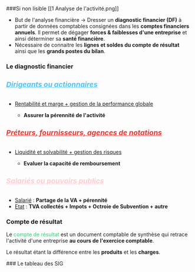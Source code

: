 ###Si non lisible [[1 Analyse de l'activité.png]]

<ul>
    <li>But de l'analyse financière  -&gt; Dresser un <strong>diagnostic financier (DF)</strong> à partir de données comptables consignées dans les <strong>comptes financiers annuels</strong>. Il permet de dégager <strong>forces &amp; faiblesses d'une entreprise</strong> et ainsi déterminer sa <strong>santé financière</strong>.</li>
    <li>Nécessaire de connaitre les <strong>lignes et soldes du compte de résultat</strong> ainsi que les <strong>grands postes du bilan</strong>.</li>
</ul>
<h3>Le diagnostic financier</h3>
<h5 style="color:#4fc3f7; font-size: 1.2rem;"><u>Dirigeants ou actionnaires</u></h5>
<ul>
    <li><u>Rentabilité et marge + gestion de la performance globale</u></li>
    <ul>
        <li><strong>Assurer la pérennité de l'activité</strong></li>
    </ul>
</ul>
<h5 style="color:#e53935; font-size: 1.2rem;"><u>Préteurs, fournisseurs, agences de notations</u></h5>
<ul>
    <li><u>Liquidité et solvabilité + gestion des risques</u></li>
    <ul>
        <li><strong>Evaluer la capacité de remboursement</strong></li>
    </ul>
</ul>
<h5 style="color:#ffcdd2; font-size: 1.2rem;"><u>Salariés ou pouvoirs publics</u></h5>
<ul>
    <li><u>Salarié</u> : <strong>Partage de la VA + pérennité</strong></li>
    <li><u>Etat</u> : <strong>TVA collectés + Impots + Octroie de Subvention + autre</strong></li>
</ul>
<h3>Compte de résultat</h3>
<p>Le <span style="color:#2ecc71">compte de résultat</span> est un document comptable de synthèse qui retrace l'activité d'une entreprise <strong>au cours de l'exercice comptable</strong>.</p>
<p>Le résultat étant la différence entre les <strong>produits</strong> et les <strong>charges</strong>.</p>
### Le tableau des SIG

<html>
	<head>
		<style>
			table,
			th,
			td {
				border: 0px solid black;
				border-collapse: collapse;
			}

			th:first-child,
			td:first-child {
				border-right: 0;
			}
		</style>
	</head>
	<body>
		<table>
			<tr>
				<th></th>
				<th>Elements<span style="visibility: hidden;">aze aze aze</span></th>
				<th>Place dans le CR</th>
			</tr>
			<tr>
				<td rowspan="2">
					<span style="visibility: hidden;">***</span>-
				</td>
				<td rowspan="2">Vente de marchandise <br>Couts d'achat des marchandises vendues </td>
				<td rowspan="2">en produit d'exploitation <br>Achat de marchandise + variation stocks de marchandises </td>
			</tr>
			<tr></tr>
			<tr>
				<th colspan="3">= Marge commerciale </th>
				<td></td>
			</tr>
				<tr>
				<td rowspan="2">
					<br>
					<span style="visibility: hidden;">***</span>+
					<br>
					<span style="visibility: hidden;">***</span>+
				</td>
				<td rowspan="2">Production vendue <br>Production stockée <br>Production immobilisée </td>
				<td rowspan="2"> En produits d'exploitation <br> En produits d'exploitation <br> En produit d'exploitation </td>
			</tr>
			<tr>
			<tr>
				<th colspan="3">= Production de l'Exercice </th>
			</tr>
			<tr>
				<td rowspan="1">
					<span style="visibility: hidden;">***</span>+
					<br>
					<span style="visibility: hidden;">***</span>+
				</td>
				<td rowspan="2"> Marge commerciale <br> Production de l'exercice <br> Consommation en provenance des tiers
				</td>
				<td rowspan =3> <br>  =Achat de MP + Var. Stock de Mp + Autre achat et charges ext
			 </td>
			</tr>
			<tr><tr>
				<th colspan="3"> = Valeur ajoutée </th>
				<td></td>
				</tr>
			<tr>
				<td rowspan="1">
				<br>
					<span style="visibility: hidden;">***</span>+
					<br>
					<span style="visibility: hidden;">***</span>-
					<br>
					<span style="visibility: hidden;">***</span>-
				</td>
				<td rowspan="2"> VA <br> Subvention <br> Impots, taxes <br> Charge de personnel
				</td>
				<td rowspan =3> <br> en produits d'exploitation <br> en charges d'Exploitation <br> = salaire et traitements + charges sociales
			 </td>
			</tr>
			<tr><tr>
				<th colspan="3"> = Excédent brut d'exploitation </th>				<td></td>
				</tr>
			<tr>
				<td rowspan="1">
					<br>
					<span style="visibility: hidden;">***</span>+
					<br>
					<span style="visibility: hidden;">***</span>+
					<br>
					<span style="visibility: hidden;">***</span>-
					<br>
					<span style="visibility: hidden;">***</span>-
				</td>
				<td rowspan="2"> EBE <br> Reprise sur DAP d'Exploi <br> Autre produit d'exploi <br> DAP d'exploitation <br> autres charge d'expl
				</td>
				<td rowspan =3> en produits d'exploitation <br> en produits d'Exploitation <br> en charges d'exploitations <br> en charges d'exploitations
			 </td>
			</tr>
			<tr><tr>
				<th colspan="3"> = Résultat d'Exploitation </th>
				<td></td>
				</tr>
			<tr>
				<td rowspan="1">
					<span style="visibility: hidden;">***</span>+
					<br>
					<span style="visibility: hidden;">***</span>-
					<br>
					<span style="visibility: hidden;">***</span>+/-
				</td>
				<td rowspan="2"> RE <br> Total produit financiers <br> Total charge financiers <br> quotes-parts de résultats sur opérations faites en communs
				</td>
				<td rowspan =3> =Résultat financier <br>=Résultat financier<br> <br>
			 </td>
			</tr>
			<tr><tr>
				<th colspan="3"> = Résultat courant avant impôts (RCAI) </th>
				<td></td>
				</tr>
			<tr>
				<td rowspan="1">
					<span style="visibility: hidden;">***</span>+
					<br>
					<span style="visibility: hidden;">***</span>-
					<br>
					<span style="visibility: hidden;">***</span>-
				</td>
				<td rowspan="2"> RCAI <br> Résultat exceptionnel <br> Impots sur les bénéfices <br> Participation des salariés au résultat 
				</td>
				<td rowspan =3> =Total des produits exceptionnels - total des charges exceptionnels <br><br> <br>
			 </td>
			</tr>
			<tr><tr>
				<th colspan="3">= Résultat Net (RN) </th>				<td></td>
				</tr>
				
		</table>
	</body>
</html>

Composant :
- [[Marge commerciale]]
- [[Production de l'exercice]]
- [[Valeur ajoutée]]
- [[Excédent brut d'exploitation]]
- [[Résultat d'exploitation]]
- [[Résultat courant avant impôts]]
- [[Résultat exceptionnel]]
- [[Résultat Net]]

#### Role des SIG
| Informations                                                                                | SIG                                          |
|---------------------------------------------------------------------------------------------|----------------------------------------------|
| Analyser le résultat                                                                        | [[Excédent brut d'exploitation]], [[Résultat exceptionnel]], [[Résultat courant avant impôts]], [[Résultat d'exploitation]], [[Résultat Net]]                |
| Mesurer la performance des activités d'exploitation et financières                          | [[Résultat courant avant impôts]]                                     |
| Mesurer le résultat des opérations non courantes                                            | [[Résultat exceptionnel]]                                   |
| Mesurer la performance industrielle et commerciale                                          | [[Résultat d'exploitation]]                                |
| Analyser l'activité                                                                         | [[Marge commerciale]], [[production de l'exercice]]  |
| Mesurer la richesse créée par l'entreprise                                                  | [[Valeur Ajoutée]]                               |
| Mesurer le bénéfice ou la perte de l'exercice                                               | [[Excédent brut d'exploitation]], [[Résultat Net]]                                |
| Mesurer la rentabilité économique                                                           | [[8.Résultat d'exploitation.png]]                                      |
| Mesurer la ressource dégagée par l'activité commerciale                                     | [[Marge commerciale   ]]                         |
| Mesurer le poids économique de l'entreprise                                                 | [[Valeur ajoutée]]                                         |
| Mesurer l'ensemble de l'activité de production                                              | [[Production de l'exercice]]                     |
| Mesurer le surplus monétaire potentiel généré par l'activité d'exploitation de l'entrepriee | [[Excédent brut d'exploitation]]                                        |

### Les retraitements
- Permet une **représentation économique plus réaliste et harmonisée** 

####  Les retraitements relatifs au charges de sous-traitance de fabrication

| SIG de la banque de france  |  SIG du Plan comptable générale  |  Retraitements  |
|---|---|---|
|  Production de l'exercice  | = Production de l'exercice  | + subventions d'exploitations - sous-traitance de fabrication   |
|  Valeur ajoutée  | = Valeur ajoutée  |+ Subventions d'exploitations + redevances crédit-bail + personnel extérieur - impôts, taxes et versements assimilés   |
|  Excédent brut d'exploitation | = Excédent brut d'exploitation |  +Redevance crédit-bail - Participation des salariés |
|  Résultat d'exploitation | = Résultat d'exploitation  |  +Charges financières sur crédit-bail - Participation des salariés  |
| Résultat courant avant impôts  | = résultat courant avant impôts  | - participation des salariés  |


### La capacité d'auto-financement
- Pour financer ses besoins, l'entreprise dispose :
	Des **ressources d'origines externes** : Subvention, emprunts, augmentation du capital par apports
	Des **ressources d'origine interne** : La capacité d'autofinancement générée par l'activité de l'entreprise
- Représente **l'excédent de ressources internes** (surplus monétaire potentiel) dégagé par l'ensemble de son activité et qu'**elle peut destiner a son autofinancement**
- Permet :
	- Rémunérer les associés 
	- Renouveler et accroître les investissements
	- Augmenter les fonds de roulement
	- Rembourser les dettes financières
	- Mesure la capacité de développement et l'indépendance financière de l'entreprise
	- Couvrir les pertes probables et risques

####  Calcul de la CAF
Rappel :
- Les charges :
	**Décaissable** : Charge qui entrainent des **dépenses** (achat etc)
	**Non décaissable** : charges **calculées** n'entrainant **pas de dépenses** (Dotations aux amortissements etc)
- Les produits :
	**Encaissables** : Produit qui **génèrent** des **recettes**
	**Non encaissables** : produits calculés qui **génèrent pas de recette**

- La CAF est la **différence** entre les **produits encaissables** et les **charges décaissables** :
	CAF = Produits encaissables - Charges décaissable
	A noter, les produits de cession d'éléments d'actifs sont exclus de la CAF
- Se calcule a l'aide de deux méthodes :
<html>
	<head>
		<style>
			table,
			th,
			td {
				border: 0px solid black;
				border-collapse: collapse;
			}

			th:first-child,
			td:first-child {
				border-right: 0;
			}
		</style>
	</head>
	<body>
		<table>
		<tr> 
		<th colspan='2'> Methode soustractive </th> 
		</tr>
			<tr>
				<th></th>
				<th>Elements<span style="visibility: hidden;">aze aze aze</span></th>
			</tr>
			<tr>
				<td rowspan="1">
				<br>
					<span style="visibility: hidden;">***</span>+
					<br>
					<span style="visibility: hidden;">***</span>
					<br>
					<span style="visibility: hidden;">***</span>-
				</td>
				<td rowspan="2"> EBE <br> Autres produits encaissalbe (sauf produits de cessions d'éléments d'actifs) <br> Autres charges décaissable
				</td>
			</tr>
		</table>
	</body>
</html>
<html>
	<head>
		<style>
			table,
			th,
			td {
				border: 0px solid black;
				border-collapse: collapse;
			}

			th:first-child,
			td:first-child {
				border-right: 0;
			}
		</style>
	</head>
	<body>
		<table>
		<tr> 
		<th colspan='2'> Methode additive </th> 
		</tr>
			<tr>
				<th></th>
				<th>Elements<span style="visibility: hidden;">aze aze aze</span></th>
			</tr>
			<tr>
				<td rowspan="1">
				<br>
					<span style="visibility: hidden;">***</span>+
					<br>
					<span style="visibility: hidden;">***</span>-
					<br>
					<span style="visibility: hidden;">***</span>+/-
				</td>
				<td rowspan="2"> Résultat net de l'exercice <br> Charges non décaissables <br> Produits non encaissables <br> résultat sur cession d'élements d'actifs
				</td>
			</tr>
		</table>
	</body>
</html>
- Le retraitement :
	Capacité d'autofinancement retraitée = CAF PCG + Dotations aux amortissements crédit-bail
- Note : 
	Même si résultat négatif, possible CAF
	Si CAF négative, situation critique

#### L'autofinancement
- Part de la CAF qui restera a la disposition de l'entreprise
- 